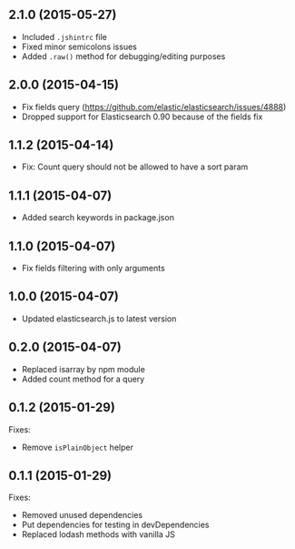 ## 2.1.0 (2015-05-27)
- Included `.jshintrc` file
- Fixed minor semicolons issues
- Added `.raw()` method for debugging/editing purposes

## 2.0.0 (2015-04-15)
- Fix fields query (https://github.com/elastic/elasticsearch/issues/4888)
- Dropped support for Elasticsearch 0.90 because of the fields fix

## 1.1.2 (2015-04-14)

- Fix: Count query should not be allowed to have a sort param

## 1.1.1 (2015-04-07)

- Added search keywords in package.json

## 1.1.0 (2015-04-07)

- Fix fields filtering with only arguments

## 1.0.0 (2015-04-07)

- Updated elasticsearch.js to latest version

## 0.2.0 (2015-04-07)

- Replaced isarray by npm module
- Added count method for a query

## 0.1.2 (2015-01-29)

Fixes:

- Remove `isPlainObject` helper

## 0.1.1 (2015-01-29)

Fixes:

- Removed unused dependencies
- Put dependencies for testing in devDependencies
- Replaced lodash methods with vanilla JS
